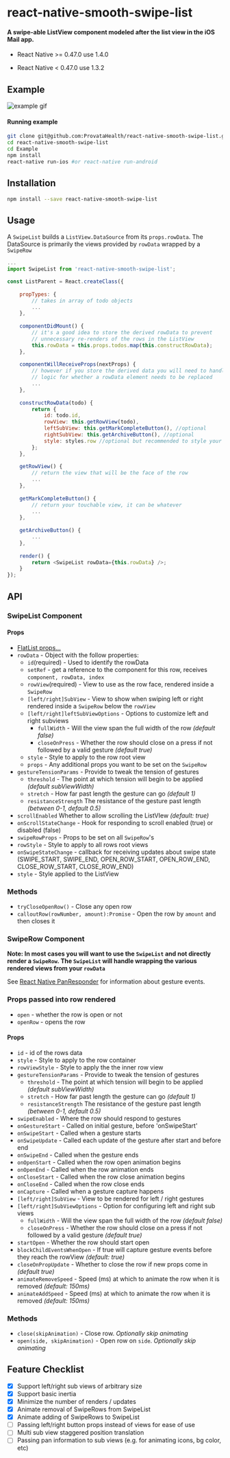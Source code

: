 # react-native-smooth-swipe-list

#### A swipe-able ListView component modeled after the list view in the iOS Mail app.

- React Native >= 0.47.0 use 1.4.0

- React Native < 0.47.0 use 1.3.2

## Example
![example gif](https://github.com/ProvataHealth/react-native-smooth-swipe-list/blob/master/Example/assets/capture.gif)

#### Running example
```bash
git clone git@github.com:ProvataHealth/react-native-smooth-swipe-list.git
cd react-native-smooth-swipe-list
cd Example
npm install
react-native run-ios #or react-native run-android
```

## Installation
```bash
npm install --save react-native-smooth-swipe-list
```

## Usage
A `SwipeList` builds a `ListView.DataSource` from its `props.rowData`. The DataSource is primarily the views provided by `rowData` wrapped by a `SwipeRow`
```javascript
...
import SwipeList from 'react-native-smooth-swipe-list';

const ListParent = React.createClass({
    
    propTypes: {
        // takes in array of todo objects
        ...
    },
    
    componentDidMount() {
        // it's a good idea to store the derived rowData to prevent 
        // unnecessary re-renders of the rows in the ListView 
        this.rowData = this.props.todos.map(this.constructRowData);
    },
    
    componentWillReceiveProps(nextProps) {
        // however if you store the derived data you will need to handle the 
        // logic for whether a rowData element needs to be replaced
        ...
    },
    
    constructRowData(todo) {
        return {
            id: todo.id,
            rowView: this.getRowView(todo),
            leftSubView: this.getMarkCompleteButton(), //optional
            rightSubView: this.getArchiveButton(), //optional
            style: styles.row //optional but recommended to style your rows
        };
    },
        
    getRowView() {
        // return the view that will be the face of the row
        ...
    },
    
    getMarkCompleteButton() {
        // return your touchable view, it can be whatever 
        ...
    },
    
    getArchiveButton() {
        ...
    },
    
    render() {
        return <SwipeList rowData={this.rowData} />;
    }
});
```

## API

### SwipeList Component

#### Props
* [FlatList props...](https://facebook.github.io/react-native/docs/flatlist.html)
* `rowData` - Object with the follow properties:
  * `id`(required) - Used to identify the rowData
  * `setRef` - get a reference to the component for this row, receives `component, rowData, index`
  * `rowView`(required) - View to use as the row face, rendered inside a `SwipeRow`
  * `[left/right]SubView` - View to show when swiping left or right rendered inside a `SwipeRow` below the `rowView`
  * `[left/right]leftSubViewOptions` - Options to customize left and right subviews
    * `fullWidth` - Will the view span the full width of the row *(default false)*
    * `closeOnPress` - Whether the row should close on a press if not followed by a valid gesture *(default true)*
  * `style` - Style to apply to the row root view
  * `props` - Any additional props you want to be set on the `SwipeRow`
* `gestureTensionParams` - Provide to tweak the tension of gestures
  * `threshold` - The point at which tension will begin to be applied *(default subViewWidth)*
  * `stretch` - How far past length the gesture can go *(default 1)*
  * `resistanceStrength` The resistance of the gesture past length *(between 0-1, default 0.5)*
* `scrollEnabled` Whether to allow scrolling the ListVIew *(default: true)*
* `onScrollStateChange` - Hook for responding to scroll enabled (true) or disabled (false)
* `swipeRowProps` - Props to be set on all `SwipeRow`'s
* `rowStyle` - Style to apply to all rows root views
* `onSwipeStateChange` - callback for receiving updates about swipe state (SWIPE_START, SWIPE_END, OPEN_ROW_START, OPEN_ROW_END, CLOSE_ROW_START, CLOSE_ROW_END)
* `style` - Style applied to the ListView

### Methods
* `tryCloseOpenRow()` - Close any open row
* `calloutRow(rowNumber, amount):Promise` - Open the row by `amount` and then closes it


### SwipeRow Component
**Note: In most cases you will want to use the `SwipeList` and not directly render a `SwipeRow`. The `SwipeList` will handle
wrapping the various rendered views from your `rowData`**

See [React Native PanResponder](https://facebook.github.io/react-native/docs/panresponder.html) for information about gesture events.

### Props passed into row rendered
* `open` - whether the row is open or not
* `openRow` - opens the row

#### Props
* `id` - id of the rows data
* `style` - Style to apply to the row container
* `rowViewStyle` - Style to apply the the inner row view
* `gestureTensionParams` - Provide to tweak the tension of gestures
  * `threshold` - The point at which tension will begin to be applied *(default subViewWidth)*
  * `stretch` - How far past length the gesture can go *(default 1)*
  * `resistanceStrength` The resistance of the gesture past length *(between 0-1, default 0.5)*
* `swipeEnabled` - Where the row should respond to gestures
* `onGestureStart` - Called on initial gesture, before 'onSwipeStart'
* `onSwipeStart` - Called when a gesture starts
* `onSwipeUpdate` - Called each update of the gesture after start and before end 
* `onSwipeEnd` - Called when the gesture ends
* `onOpenStart` - Called when the row open animation begins
* `onOpenEnd` - Called when the row animation ends
* `onCloseStart` - Called when the row close animation begins
* `onCloseEnd` - Called when the row close ends
* `onCapture` - Called when a gesture capture happens
* `[left/right]SubView` - View to be rendered for left / right gestures
* `[left/right]SubViewOptions` - Option for configuring left and right sub views
    * `fullWidth` - Will the view span the full width of the row *(default false)*
    * `closeOnPress` - Whether the row should close on a press if not followed by a valid gesture *(default true)*
* `startOpen` - Whether the row should start open
* `blockChildEventsWhenOpen` - If true will capture gesture events before they reach the rowView *(default: true)*
* `closeOnPropUpdate` - Whether to close the row if new props come in *(default true)*
* `animateRemoveSpeed` - Speed (ms) at which to animate the row when it is removed *(default: 150ms)*
* `animateAddSpeed` - Speed (ms) at which to animate the row when it is removed *(default: 150ms)*

### Methods
* `close(skipAnimation)` - Close row. *Optionally skip animating*
* `open(side, skipAnimation)` - Open row on `side`. *Optionally skip animating*

## Feature Checklist
- [x] Support left/right sub views of arbitrary size
- [x] Support basic inertia
- [x] Minimize the number of renders / updates
- [x] Animate removal of SwipeRows from SwipeList
- [x] Animate adding of SwipeRows to SwipeList
- [ ] Passing left/right button props instead of views for ease of use
- [ ] Multi sub view staggered position translation
- [ ] Passing pan information to sub views (e.g. for animating icons, bg color, etc)
